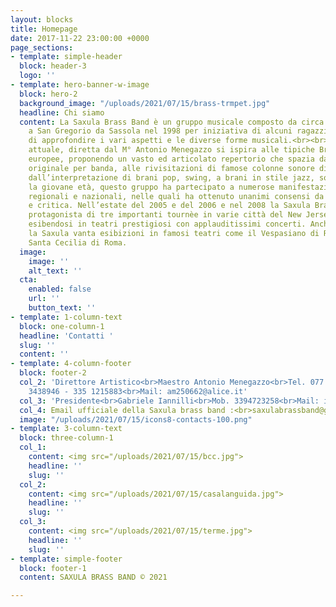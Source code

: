 ```yaml
---
layout: blocks
title: Homepage
date: 2017-11-22 23:00:00 +0000
page_sections:
- template: simple-header
  block: header-3
  logo: ''
- template: hero-banner-w-image
  block: hero-2
  background_image: "/uploads/2021/07/15/brass-trmpet.jpg"
  headline: Chi siamo
  content: La Saxula Brass Band è un gruppo musicale composto da circa 25/30 elementi.Nasce
    a San Gregorio da Sassola nel 1998 per iniziativa di alcuni ragazzi desiderosi
    di approfondire i vari aspetti e le diverse forme musicali.<br><br>La formazione
    attuale, diretta dal M° Antonio Menegazzo si ispira alle tipiche Brass Band nord
    europee, proponendo un vasto ed articolato repertorio che spazia dalla musica
    originale per banda, alle rivisitazioni di famose colonne sonore di celebri film,
    dall’interpretazione di brani pop, swing, a brani in stile jazz, solistici e classici.<br><br>Nonostante
    la giovane età, questo gruppo ha partecipato a numerose manifestazioni musicali
    regionali e nazionali, nelle quali ha ottenuto unanimi consensi da parte di pubblico
    e critica. Nell’estate del 2005 e del 2006 e nel 2008 la Saxula Brass Band è stata
    protagonista di tre importanti tournèe in varie città del New Jersey (U.S.A.)
    esibendosi in teatri prestigiosi con applauditissimi concerti. Anche in Italia
    la Saxula vanta esibizioni in famosi teatri come il Vespasiano di Rieti e il Teatro
    Santa Cecilia di Roma.
  image:
    image: ''
    alt_text: ''
  cta:
    enabled: false
    url: ''
    button_text: ''
- template: 1-column-text
  block: one-column-1
  headline: 'Contatti '
  slug: ''
  content: ''
- template: 4-column-footer
  block: footer-2
  col_2: 'Direttore Artistico<br>Maestro Antonio Menegazzo<br>Tel. 077 4480221<br>Mob.338
    3438946 - 335 1215883<br>Mail: am250662@alice.it'
  col_3: 'Presidente<br>Gabriele Iannilli<br>Mob. 3394723258<br>Mail: iannilli.gabriele@tiscali.it'
  col_4: Email ufficiale della Saxula brass band :<br>saxulabrassband@gmail.com
  image: "/uploads/2021/07/15/icons8-contacts-100.png"
- template: 3-column-text
  block: three-column-1
  col_1:
    content: <img src="/uploads/2021/07/15/bcc.jpg">
    headline: ''
    slug: ''
  col_2:
    content: <img src="/uploads/2021/07/15/casalanguida.jpg">
    headline: ''
    slug: ''
  col_3:
    content: <img src="/uploads/2021/07/15/terme.jpg">
    headline: ''
    slug: ''
- template: simple-footer
  block: footer-1
  content: SAXULA BRASS BAND © 2021

---
```

